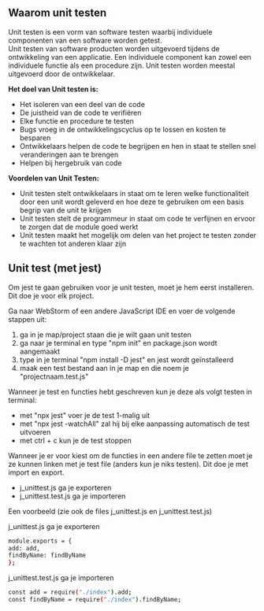 ## Waarom unit testen
Unit testen is een vorm van software testen waarbij individuele componenten van een software worden getest.<br/>
Unit testen van software producten worden uitgevoerd tijdens de ontwikkeling van een applicatie. Een individuele component kan zowel een individuele functie als een procedure zijn. Unit testen worden meestal uitgevoerd door de ontwikkelaar.

<b>Het doel van Unit testen is:</b>
- Het isoleren van een deel van de code
- De juistheid van de code te verifiëren
- Elke functie en procedure te testen
- Bugs vroeg in de ontwikkelingscyclus op te lossen en kosten te besparen
- Ontwikkelaars helpen de code te begrijpen en hen in staat te stellen snel veranderingen aan te brengen
- Helpen bij hergebruik van code

<b>Voordelen van Unit Testen:</b>
- Unit testen stelt ontwikkelaars in staat om te leren welke functionaliteit door een unit wordt geleverd en hoe deze te gebruiken om een basis begrip van de unit te krijgen
- Unit testen stelt de programmeur in staat om code te verfijnen en ervoor te zorgen dat de module goed werkt
- Unit testen maakt het mogelijk om delen van het project te testen zonder te wachten tot anderen klaar zijn


## Unit test (met jest)
Om jest te gaan gebruiken voor je unit testen, moet je hem eerst installeren. Dit doe je voor elk project.

Ga naar WebStorm of een andere JavaScript IDE en voer de volgende stappen uit:
1. ga in je map/project staan die je wilt gaan unit testen 
2. ga naar je terminal en type "npm init" en package.json wordt aangemaakt
3. type in je terminal "npm install -D jest" en jest wordt geïnstalleerd
4. maak een test bestand aan in je map en die noem je "projectnaam.test.js"

Wanneer je test en functies hebt geschreven kun je deze als volgt testen in terminal:
- met "npx jest" voer je de test 1-malig uit 
- met "npx jest -watchAll" zal hij bij elke aanpassing automatisch de test uitvoeren 
- met ctrl + c kun je de test stoppen

Wanneer je er voor kiest om de functies in een andere file te zetten moet je ze kunnen linken met je test file (anders kun je niks testen). Dit doe je met import en export.
* j_unittest.js ga je exporteren
* j_unittest.test.js ga je importeren

Een voorbeeld (zie ook de files j_unittest.js en j_unittest.test.js)<br/>

j_unittest.js ga je exporteren
```bash
module.exports = {
add: add,
findByName: findByName
};
```

j_unittest.test.js ga je importeren
```bash
const add = require("./index").add;
const findByName = require("./index").findByName;
```
